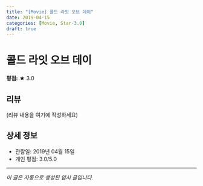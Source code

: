 ```yaml
---
title: "[Movie] 콜드 라잇 오브 데이"
date: 2019-04-15
categories: [Movie, Star-3.0]
draft: true
---
```


# 콜드 라잇 오브 데이

**평점:** ★ 3.0

## 리뷰

(리뷰 내용을 여기에 작성하세요)

## 상세 정보

- 관람일: 2019년 04월 15일
- 개인 평점: 3.0/5.0

---

*이 글은 자동으로 생성된 임시 글입니다.*

